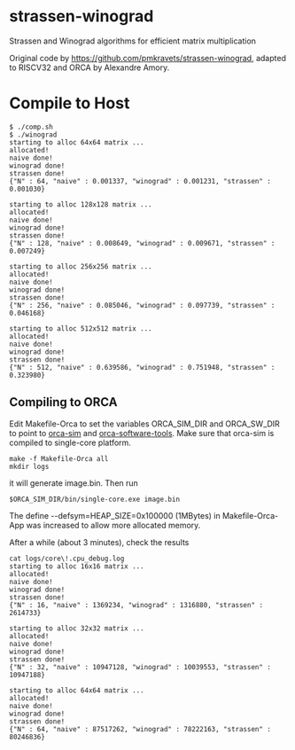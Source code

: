 strassen-winograd
=================

Strassen and Winograd algorithms for efficient matrix multiplication

Original code by https://github.com/pmkravets/strassen-winograd, adapted to RISCV32 and ORCA by Alexandre Amory.

Compile to Host
====


```
$ ./comp.sh
$ ./winograd
starting to alloc 64x64 matrix ...
allocated!
naive done!
winograd done!
strassen done!
{"N" : 64, "naive" : 0.001337, "winograd" : 0.001231, "strassen" : 0.001030}

starting to alloc 128x128 matrix ...
allocated!
naive done!
winograd done!
strassen done!
{"N" : 128, "naive" : 0.008649, "winograd" : 0.009671, "strassen" : 0.007249}

starting to alloc 256x256 matrix ...
allocated!
naive done!
winograd done!
strassen done!
{"N" : 256, "naive" : 0.085046, "winograd" : 0.097739, "strassen" : 0.046168}

starting to alloc 512x512 matrix ...
allocated!
naive done!
winograd done!
strassen done!
{"N" : 512, "naive" : 0.639586, "winograd" : 0.751948, "strassen" : 0.323980}
```


Compiling to ORCA
----

Edit Makefile-Orca to set the variables ORCA_SIM_DIR and ORCA_SW_DIR to point to 
[orca-sim](https://github.com/andersondomingues/orca-sim) and [orca-software-tools](https://github.com/andersondomingues/orca-software-tools). Make sure that orca-sim is compiled to single-core platform.


```
make -f Makefile-Orca all
mkdir logs
```

it will generate image.bin. Then run 

```
$ORCA_SIM_DIR/bin/single-core.exe image.bin
```

The define --defsym=HEAP_SIZE=0x100000 (1MBytes) in Makefile-Orca-App was increased to allow more allocated memory.


After a while (about 3 minutes), check the results

```
cat logs/core\!.cpu_debug.log
starting to alloc 16x16 matrix ...
allocated!
naive done!
winograd done!
strassen done!
{"N" : 16, "naive" : 1369234, "winograd" : 1316880, "strassen" : 2614733}

starting to alloc 32x32 matrix ...
allocated!
naive done!
winograd done!
strassen done!
{"N" : 32, "naive" : 10947128, "winograd" : 10039553, "strassen" : 10947188}

starting to alloc 64x64 matrix ...
allocated!
naive done!
winograd done!
strassen done!
{"N" : 64, "naive" : 87517262, "winograd" : 78222163, "strassen" : 80246836}
```
